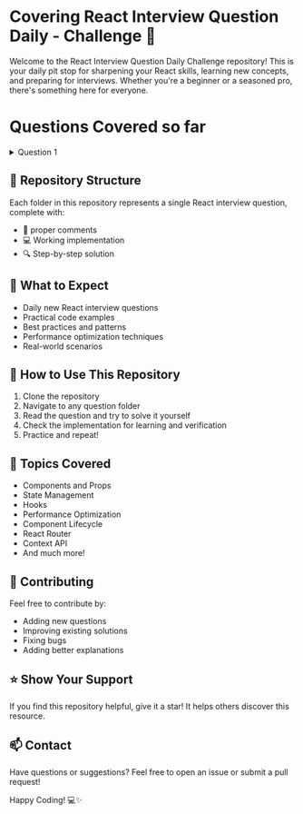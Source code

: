 # Covering React Interview Question Daily - Challenge 🎉

Welcome to the React Interview Question Daily Challenge repository! This is your daily pit stop for sharpening your React skills, learning new concepts, and preparing for interviews. Whether you're a beginner or a seasoned pro, there's something here for everyone.

# Questions Covered so far
<details>
  <summary>Question 1</summary>
  Create a `PhoneOtpForm` component with an input field for the phone number. Validate that it contains exactly 10 digits and only numbers. Show an alert if invalid. On valid input, display `"OTP sent to {phoneNumber}"`.

  Create an `InputOtp` component with 6 input fields. Each field should allow only one digit. Automatically move to the next field after entering a digit. Pressing Backspace should move to the previous field if empty. Clicking an empty field should move the cursor to the first empty input.

  When all 6 digits are entered, automatically submit the OTP and log it as `console.log("Logged in successfully", otp)`. Add a Submit OTP button for manual submission.
</details>

## 📁 Repository Structure

Each folder in this repository represents a single React interview question, complete with:

- 📝 proper comments
- 💻 Working implementation
- 🔍 Step-by-step solution

## 🎯 What to Expect

- Daily new React interview questions
- Practical code examples
- Best practices and patterns
- Performance optimization techniques
- Real-world scenarios

## 🚀 How to Use This Repository

1. Clone the repository
2. Navigate to any question folder
3. Read the question and try to solve it yourself
4. Check the implementation for learning and verification
5. Practice and repeat!

## 📌 Topics Covered

- Components and Props
- State Management
- Hooks
- Performance Optimization
- Component Lifecycle
- React Router
- Context API
- And much more!

## 🤝 Contributing

Feel free to contribute by:

- Adding new questions
- Improving existing solutions
- Fixing bugs
- Adding better explanations

## ⭐ Show Your Support

If you find this repository helpful, give it a star! It helps others discover this resource.

## 📫 Contact

Have questions or suggestions? Feel free to open an issue or submit a pull request!

Happy Coding! 💻✨

